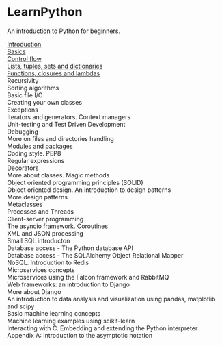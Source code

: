 # LearnPython
An introduction to Python for beginners.

[Introduction](Introduction/Introduction.md)  
[Basics](Basics/Basics.md)  
[Control flow](Control_flow/Control_Flow.md)  
[Lists, tuples, sets and dictionaries](Lists_Tuples_Sets_Dictionaries/Lists_Tuples_Sets_Dictionaries.md)  
[Functions, closures and lambdas](Functions/Functions.md)   
Recursivity  
Sorting algorithms  
Basic file I/O  
Creating your own classes  
Exceptions  
Iterators and generators. Context managers    
Unit-testing and Test Driven Development    
Debugging  
More on files and directories handling  
Modules and packages  
Coding style. PEP8  
Regular expressions  
Decorators  
More about classes. Magic methods  
Object oriented programming principles (SOLID)  
Object oriented design. An introduction to design patterns  
More design patterns  
Metaclasses  
Processes and Threads  
Client-server programming  
The asyncio framework. Coroutines  
XML and JSON processing  
Small SQL introducton  
Database access - The Python database API  
Database access - The SQLAlchemy Object Relational Mapper  
NoSQL. Introduction to Redis  
Microservices concepts  
Microservices using the Falcon framework and RabbitMQ  
Web frameworks: an introduction to Django  
More about Django  
An introduction to data analysis and visualization using pandas, matplotlib and scipy  
Basic machine learning concepts  
Machine learning examples using scikit-learn  
Interacting with C. Embedding and extending the Python interpreter  
Appendix A: Introduction to the asymptotic notation  
